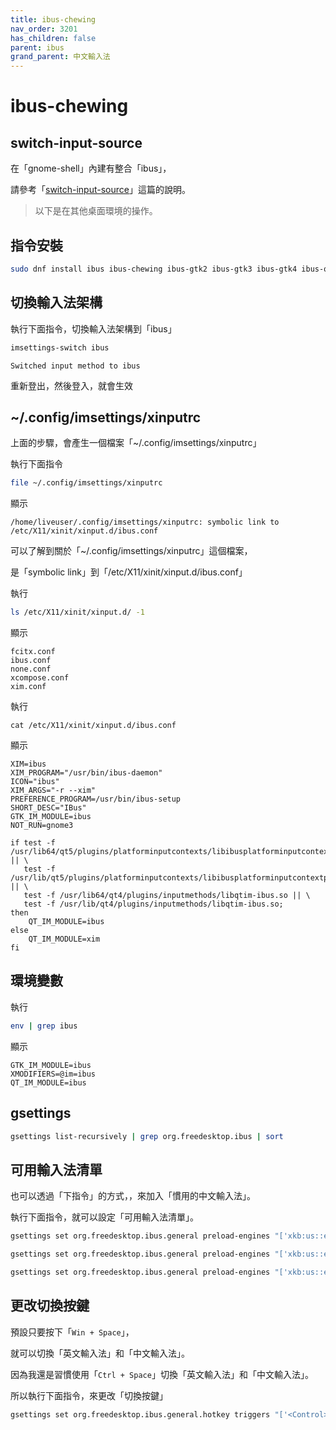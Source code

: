 ```yaml
---
title: ibus-chewing
nav_order: 3201
has_children: false
parent: ibus
grand_parent: 中文輸入法
---
```



# ibus-chewing


## switch-input-source

在「gnome-shell」內建有整合「ibus」，

請參考「[switch-input-source](https://samwhelp.github.io/note-about-ubuntu/read/flavours/workstation/adjustment/switch-input-source.html)」這篇的說明。


> 以下是在其他桌面環境的操作。

## 指令安裝

``` sh
sudo dnf install ibus ibus-chewing ibus-gtk2 ibus-gtk3 ibus-gtk4 ibus-qt
```


## 切換輸入法架構

執行下面指令，切換輸入法架構到「ibus」

``` sh
imsettings-switch ibus
```

```
Switched input method to ibus
```

重新登出，然後登入，就會生效


## ~/.config/imsettings/xinputrc

上面的步驟，會產生一個檔案「~/.config/imsettings/xinputrc」

執行下面指令

``` sh
file ~/.config/imsettings/xinputrc
```

顯示

```
/home/liveuser/.config/imsettings/xinputrc: symbolic link to /etc/X11/xinit/xinput.d/ibus.conf
```

可以了解到關於「~/.config/imsettings/xinputrc」這個檔案，

是「symbolic link」到「/etc/X11/xinit/xinput.d/ibus.conf」


執行

``` sh
ls /etc/X11/xinit/xinput.d/ -1
```

顯示

```
fcitx.conf
ibus.conf
none.conf
xcompose.conf
xim.conf
```

執行

```
cat /etc/X11/xinit/xinput.d/ibus.conf
```

顯示

```
XIM=ibus
XIM_PROGRAM="/usr/bin/ibus-daemon"
ICON="ibus"
XIM_ARGS="-r --xim"
PREFERENCE_PROGRAM=/usr/bin/ibus-setup
SHORT_DESC="IBus"
GTK_IM_MODULE=ibus
NOT_RUN=gnome3

if test -f /usr/lib64/qt5/plugins/platforminputcontexts/libibusplatforminputcontextplugin.so || \
   test -f /usr/lib/qt5/plugins/platforminputcontexts/libibusplatforminputcontextplugin.so || \
   test -f /usr/lib64/qt4/plugins/inputmethods/libqtim-ibus.so || \
   test -f /usr/lib/qt4/plugins/inputmethods/libqtim-ibus.so;
then
    QT_IM_MODULE=ibus
else
    QT_IM_MODULE=xim
fi
```

## 環境變數

執行

``` sh
env | grep ibus
```

顯示

```
GTK_IM_MODULE=ibus
XMODIFIERS=@im=ibus
QT_IM_MODULE=ibus
```


## gsettings


``` sh
gsettings list-recursively | grep org.freedesktop.ibus | sort
```



## 可用輸入法清單

也可以透過「下指令」的方式，，來加入「慣用的中文輸入法」。

執行下面指令，就可以設定「可用輸入法清單」。

``` sh
gsettings set org.freedesktop.ibus.general preload-engines "['xkb:us::eng', 'chewing']"
```


``` sh
gsettings set org.freedesktop.ibus.general preload-engines "['xkb:us::eng', 'libzhuyin']"
```

``` sh
gsettings set org.freedesktop.ibus.general preload-engines "['xkb:us::eng', 'chewing', 'libzhuyin']"
```

## 更改切換按鍵

預設只要按下「`Win + Space`」，

就可以切換「英文輸入法」和「中文輸入法」。

因為我還是習慣使用「`Ctrl + Space`」切換「英文輸入法」和「中文輸入法」。

所以執行下面指令，來更改「切換按鍵」

``` sh
gsettings set org.freedesktop.ibus.general.hotkey triggers "['<Control>space']"
```
